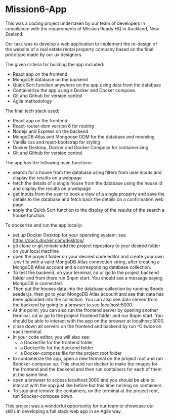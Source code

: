 # Mission6-App

This was a coding project undertaken by our team of developers in compliance with the requirements of Mission Ready HQ in Auckland, New Zealand.

Our task was to develop a web application to implement the re-design of the website of a real estate rental property company based on the final prototype made by our ux designers.

The given criteria for building the app included:
- React app on the frontend
- MongoDB database on the backend
- Quick Sort function anywhere on the app using data from the database
- Containerize the app using a Docker and Docker compose.
- Git and Github for version control
- Agile methodology

The final tech stack used:
- React app on the frontend
- React-router-dom version 6 for routing
- Nodejs and Express on the backend
- MongoDB Atlas and Mongoose ODM for the database and modeling
- Vanilla css and react-bootstrap for styling
- Docker Desktop, Docker and Docker Compose for containerizing
- Git and Github for version control

The app has the following main functions:
- search for a house from the database using filters from user inputs and display the results on a webpage
- fetch the details of a single house from the database using the house id and display the results on a webpage
- get inputs from the user to book a view of a single property and save the details to the database and fetch back the details on a confirmation web page.
- apply the Quick Sort function to the display of the results of the search a house function.

To dockerize and run the app locally:
- set up Docker Desktop for your operating system; see https://docs.docker.com/desktop/
- git clone or git remote add the project repository to your desired folder on your local machine
- open the project folder on your desired code editor and create your own .env file with a valid MongoDB Atlas connection string, after creating a MongoDB Atlas account and a corresponding database collection.
- To test the backend, on your terminal, cd or go to the project backend folder and from there run $npm start. You should see a message saying MongoDB is connected. 
- Then put the houses data into the database collection by running $node seeder.js, then go to your MongoDB Atlas account and see that data has been uploaded into the collection. You can also see data served from the backend by going to a browser to see localhost:5000. 
- At this point, you can also run the frontend server by opening another terminal, cd or go to the project frontend folder and run $npm start. You should be able to interact with the app on the browser at localhost:3000. 
- close down all servers on the frontend and backend by run ^C twice on each terminal.
- In your code editor, you will also see:
  - a Dockerfile for the frontend folder
  - a Dockerfile for the backend folder
  - a Docker-compose file for the project root folder
- to containerize the app, open a new terminal on the project root and run $docker-compose up. This should run docker to make the images for the frontend and the backend and then run containers for each of them at the same time.
- open a browser to access localhost:3000 and you should be able to interact with the app just like before but this time running on containers.
- To stop and remove the containers, on the terminal at the project root, run $docker-compose down.

This project was a wonderful opportunity for our team to showcase our skills in developing a full stack web app in an Agile way.



